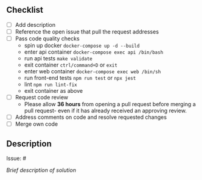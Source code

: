## Checklist
- [ ] Add description
- [ ] Reference the open issue that pull the request addresses
- [ ] Pass code quality checks
  - spin up docker `docker-compose up -d --build`
  - enter api container `docker-compose exec api /bin/bash`
  - run api tests `make validate`
  - exit container `ctrl/command+D` or `exit`
  - enter web container `docker-compose exec web /bin/sh`
  - run front-end tests `npm run test` or `npx jest`
  - lint `npm run lint-fix`
  - exit container as above
- [ ] Request code review
  - Please allow **36 hours** from opening a pull request before merging a pull request- even if it has already received an approving review.
- [ ] Address comments on code and resolve requested changes
- [ ] Merge own code

## Description
Issue: #

*Brief description of solution*
